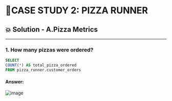 # 🍕CASE STUDY 2: PIZZA RUNNER 

## 💥 Solution - A.Pizza Metrics
***
### 1. How many pizzas were ordered?
``` sql
SELECT
COUNT(*) AS total_pizza_ordered
FROM pizza_runner.customer_orders
```
#### Answer:
![image](https://user-images.githubusercontent.com/108972584/262908469-23e7d6af-4389-49e8-844b-a47e8b69a269.png)

